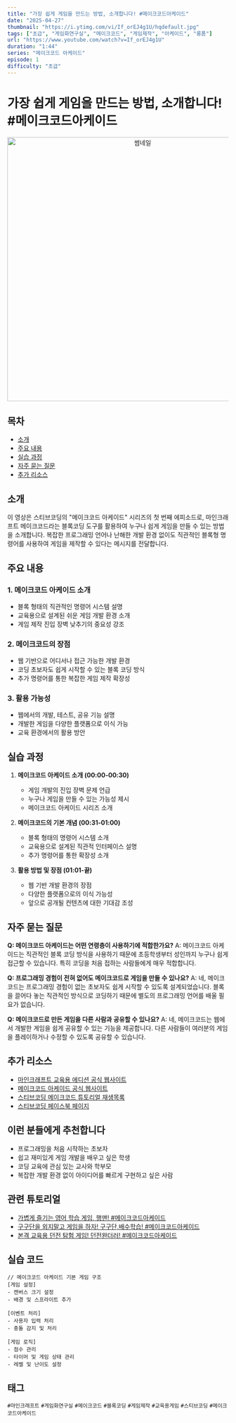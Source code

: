 ```yaml
---
title: "가장 쉽게 게임을 만드는 방법, 소개합니다! #메이크코드아케이드"
date: "2025-04-27"
thumbnail: "https://i.ytimg.com/vi/If_orEJ4g1U/hqdefault.jpg"
tags: ["초급", "게임화연구실", "메이크코드", "게임제작", "아케이드", "롱폼"]
url: "https://www.youtube.com/watch?v=If_orEJ4g1U"
duration: "1:44"
series: "메이크코드 아케이드"
episode: 1
difficulty: "초급"
---
```


# 가장 쉽게 게임을 만드는 방법, 소개합니다! #메이크코드아케이드

<div align="center">
<img src="https://i.ytimg.com/vi/If_orEJ4g1U/hqdefault.jpg" alt="썸네일" width="600"/>
</div>

## 목차
- [소개](#소개)
- [주요 내용](#주요-내용)
- [실습 과정](#실습-과정)
- [자주 묻는 질문](#자주-묻는-질문)
- [추가 리소스](#추가-리소스)

## 소개
이 영상은 스티브코딩의 "메이크코드 아케이드" 시리즈의 첫 번째 에피소드로, 마인크래프트 메이크코드라는 블록코딩 도구를 활용하여 누구나 쉽게 게임을 만들 수 있는 방법을 소개합니다. 복잡한 프로그래밍 언어나 난해한 개발 환경 없이도 직관적인 블록형 명령어를 사용하여 게임을 제작할 수 있다는 메시지를 전달합니다.

## 주요 내용

### 1. 메이크코드 아케이드 소개
- 블록 형태의 직관적인 명령어 시스템 설명
- 교육용으로 설계된 쉬운 게임 개발 환경 소개
- 게임 제작 진입 장벽 낮추기의 중요성 강조

### 2. 메이크코드의 장점
- 웹 기반으로 어디서나 접근 가능한 개발 환경
- 코딩 초보자도 쉽게 시작할 수 있는 블록 코딩 방식
- 추가 명령어를 통한 복잡한 게임 제작 확장성

### 3. 활용 가능성
- 웹에서의 개발, 테스트, 공유 기능 설명
- 개발한 게임을 다양한 플랫폼으로 이식 가능
- 교육 환경에서의 활용 방안

## 실습 과정

1. **메이크코드 아케이드 소개 (00:00-00:30)**
   - 게임 개발의 진입 장벽 문제 언급
   - 누구나 게임을 만들 수 있는 가능성 제시
   - 메이크코드 아케이드 시리즈 소개

2. **메이크코드의 기본 개념 (00:31-01:00)**
   - 블록 형태의 명령어 시스템 소개
   - 교육용으로 설계된 직관적 인터페이스 설명
   - 추가 명령어를 통한 확장성 소개

3. **활용 방법 및 장점 (01:01-끝)**
   - 웹 기반 개발 환경의 장점
   - 다양한 플랫폼으로의 이식 가능성
   - 앞으로 공개될 컨텐츠에 대한 기대감 조성

## 자주 묻는 질문

**Q: 메이크코드 아케이드는 어떤 연령층이 사용하기에 적합한가요?**
A: 메이크코드 아케이드는 직관적인 블록 코딩 방식을 사용하기 때문에 초등학생부터 성인까지 누구나 쉽게 접근할 수 있습니다. 특히 코딩을 처음 접하는 사람들에게 매우 적합합니다.

**Q: 프로그래밍 경험이 전혀 없어도 메이크코드로 게임을 만들 수 있나요?**
A: 네, 메이크코드는 프로그래밍 경험이 없는 초보자도 쉽게 시작할 수 있도록 설계되었습니다. 블록을 끌어다 놓는 직관적인 방식으로 코딩하기 때문에 별도의 프로그래밍 언어를 배울 필요가 없습니다.

**Q: 메이크코드로 만든 게임을 다른 사람과 공유할 수 있나요?**
A: 네, 메이크코드는 웹에서 개발한 게임을 쉽게 공유할 수 있는 기능을 제공합니다. 다른 사람들이 여러분의 게임을 플레이하거나 수정할 수 있도록 공유할 수 있습니다.

## 추가 리소스
- [마인크래프트 교육용 에디션 공식 웹사이트](https://education.minecraft.net/)
- [메이크코드 아케이드 공식 웹사이트](https://arcade.makecode.com/)
- [스티브코딩 메이크코드 튜토리얼 재생목록](링크)
- [스티브코딩 페이스북 페이지](https://www.facebook.com/stvcoding/)

## 이런 분들에게 추천합니다
- 프로그래밍을 처음 시작하는 초보자
- 쉽고 재미있게 게임 개발을 배우고 싶은 학생
- 코딩 교육에 관심 있는 교사와 학부모
- 복잡한 개발 환경 없이 아이디어를 빠르게 구현하고 싶은 사람

## 관련 튜토리얼
- [가볍게 즐기는 영어 학습 게임, 행맨! #메이크코드아케이드](링크)
- [구구단을 외지말고 게임을 하자! 구구단,배수학습! #메이크코드아케이드](링크)
- [본격 교육용 던전 탐험 게임! 던전완더러! #메이크코드아케이드](링크)

## 실습 코드
```
// 메이크코드 아케이드 기본 게임 구조
[게임 설정]
- 캔버스 크기 설정
- 배경 및 스프라이트 추가

[이벤트 처리]
- 사용자 입력 처리
- 충돌 감지 및 처리

[게임 로직]
- 점수 관리
- 타이머 및 게임 상태 관리
- 레벨 및 난이도 설정
```

## 태그
`#마인크래프트` `#게임화연구실` `#메이크코드` `#블록코딩` `#게임제작` `#교육용게임` `#스티브코딩` `#메이크코드아케이드`